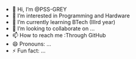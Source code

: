 - 👋 Hi, I’m @PSS-GREY
- 👀 I’m interested in Programming and Hardware
- 🌱 I’m currently learning BTech (IIIrd year)
- 💞️ I’m looking to collaborate on ...
- 📫 How to reach me :Through GitHub 
- 😄 Pronouns: ...
- ⚡ Fun fact: ...

<!---
PSS-GREY/PSS-GREY is a ✨ special ✨ repository because its `README.md` (this file) appears on your GitHub profile.
You can click the Preview link to take a look at your changes.
--->
